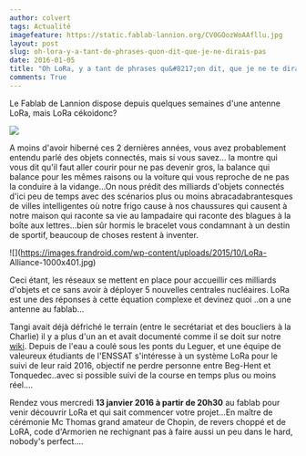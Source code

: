 ```yaml
---
author: colvert
tags: Actualité
imagefeature: https://static.fablab-lannion.org/CV0GOozWoAAfllu.jpg
layout: post
slug: oh-lora-y-a-tant-de-phrases-quon-dit-que-je-ne-dirais-pas
date: 2016-01-05
title: "Oh LoRa, y a tant de phrases qu&#8217;on dit, que je ne te dirais pas"
comments: True
---
```

Le Fablab de Lannion dispose depuis quelques semaines d'une antenne LoRa, mais
LoRa cékoidonc?

![](https://pbs.twimg.com/media/CV0GOozWoAAfllu.jpg)

A moins d'avoir hiberné ces 2 dernières années, vous avez probablement entendu
parlé des objets connectés, mais si vous savez… la montre qui vous dit qu'il
faut aller courir pour ne pas devenir gros, la balance qui balance pour les
mêmes raisons ou la voiture qui vous reproche de ne pas la conduire à la
vidange…On nous prédit des milliards d'objets connectés d'ici peu de temps
avec des scénarios plus ou moins abracadabrantesques de villes intelligentes
où notre frigo cause à nos chaussures qui causent à notre maison qui raconte
sa vie au lampadaire qui raconte des blagues à la boîte aux lettres…bien sûr
hormis le bracelet vous condamnant à un destin de sportif, beaucoup de choses
restent à inventer.

![](https://images.frandroid.com/wp-content/uploads/2015/10/LoRa-
Alliance-1000x401.jpg)

Ceci étant, les réseaux se mettent en place pour accueillir ces milliards
d'objets et ce sans avoir à déployer 5 nouvelles centrales nucléaires. LoRa
est une des réponses à cette équation complexe et devinez quoi ..on a une
antenne au fablab…

Tangi avait déjà défriché le terrain (entre le secrétariat et des boucliers à
la Charlie) il y a plus d'un an et avait documenté comme il se doit sur notre
[wiki](https://fablab-wiki.fablab-lannion.org/index.php?title=LoRa). Depuis de
l'eau a coulé sous les ponts du Leguer, et une équipe de valeureux étudiants
de l'ENSSAT s'intéresse à un système LoRa pour le suivi de leur raid 2016,
objectif ne perdre personne entre Beg-Hent et Tonquedec..avec si possible
suivi de la course en temps plus ou moins réel….

Rendez vous mercredi **13 janvier 2016 à partir de 20h30** au fablab pour
venir découvrir LoRa et qui sait commencer votre projet…En maître de cérémonie
Mc Thomas grand amateur de Chopin, de revers choppé et de LoRA, code
d'Armorien ne rechignant pas à faire aussi un peu dans le hard, nobody's
perfect….


